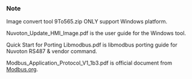 ### Note

Image convert tool 9To565.zip ONLY support Windows platform.

Nuvoton_Update_HMI_Image.pdf is the user guide for the Windows tool.

Quick Start for Porting  Libmodbus.pdf is libmodbus porting guide for Nuvoton RS487 & vendor command.

Modbus_Application_Protocol_V1_1b3.pdf is official document from [Modbus.org](https://modbus.org/specs.php).
